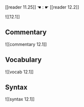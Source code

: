 [[reader 11.25]] ☚ : ☛ [[reader 12.2]]

![[12.1]]

## Commentary

![[commentary 12.1]]

## Vocabulary

![[vocab 12.1]]

## Syntax

![[syntax 12.1]]

